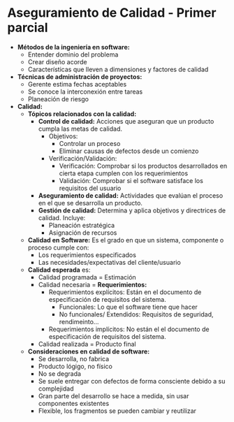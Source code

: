 # Aseguramiento de Calidad - Primer parcial
* **Métodos de la ingeniería en software:**
	* Entender dominio del problema
	* Crear diseño acorde
	* Características que lleven a dimensiones y factores de calidad
* **Técnicas de administración de proyectos:**
	* Gerente estima fechas aceptables
	* Se conoce la interconexión entre tareas
	* Planeación de riesgo
* **Calidad:**
	* **Tópicos relacionados con la calidad:**
		* **Control de calidad:** Acciones que aseguran que un producto cumpla las metas de calidad. 
			* Objetivos:
				* Controlar un proceso
				* Eliminar causas de defectos desde un comienzo
			* Verificación/Validación:
				* Verificación: Comprobar si los productos desarrollados en cierta etapa cumplen con los requerimientos
				* Validación: Comprobar si el software satisface los requisitos del usuario
		* **Aseguramiento de calidad:** Actividades que evalúan el proceso en el que se desarrolla un producto.
		* **Gestión de calidad:** Determina y aplica objetivos y directrices de calidad. Incluye:
			* Planeación estratégica
			* Asignación de recursos
	* **Calidad en Software:** Es el grado en que un sistema, componente o proceso cumple con:
		* Los requerimientos especificados
		* Las necesidades/expectativas del cliente/usuario
	* **Calidad esperada** es: 
		* Calidad programada = Estimación
		* Calidad necesaria = **Requerimientos:**
			* Requerimientos explícitos: Están en el documento de especificación de requisitos del sistema.
				* Funcionales: Lo que el software tiene que hacer
				* No funcionales/ Extendidos: Requisitos de seguridad, rendimeinto...
			* Requerimientos implícitos: No están el el documento de especificación de requisitos del sistema.
		* Calidad realizada = Producto final
	* **Consideraciones en calidad de software:**
		* Se desarrolla, no fabrica
		* Producto lógigo, no físico
		* No se degrada
		* Se suele entregar con defectos de forma consciente debido a su complejidad
		* Gran parte del desarrollo se hace a medida, sin usar componentes existentes
		* Flexible, los fragmentos se pueden cambiar y reutilizar

